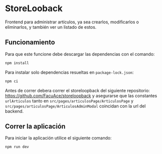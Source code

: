 # StoreLooback

Frontend para administrar artículos, ya sea crearlos, modificarlos o eliminarlos, y también ver un listado de estos.

## Funcionamiento

Para que este funcione debe descargar las dependencias con el comando:

```sh
npm install
```

Para instalar solo dependencias resueltas en `package-lock.json`:

```sh
npm ci
```
Antes de correr debera correr el storeloopback del siguiente repositorio: https://github.com/FacuAce/storeloopback y asegurarse que las constantes `urlArticulos` tanto en `src/pages/articulosPage/ArticulosPage` y `src/pages/articulosPage/ArticulosAdminModal` coincidan con la url del backend.

## Correr la aplicación

Para iniciar la aplicación utilice el siguiente comando: 

```sh
npm run dev
```
